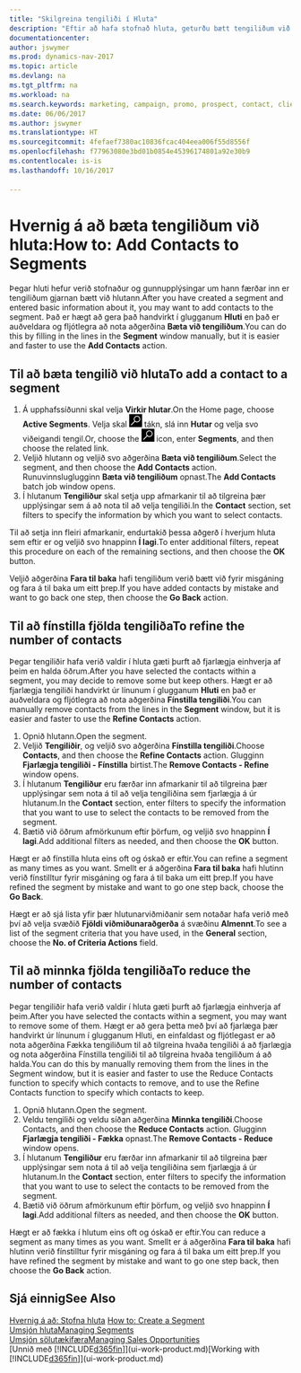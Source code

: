 ```yaml
---
title: "Skilgreina tengiliði í Hluta"
description: "Eftir að hafa stofnað hluta, geturðu bætt tengiliðum við hlutann, t.d. sem hluta af markaðsherferð sem beint er að tilteknum viðskiptavinum eða biðlara."
documentationcenter: 
author: jswymer
ms.prod: dynamics-nav-2017
ms.topic: article
ms.devlang: na
ms.tgt_pltfrm: na
ms.workload: na
ms.search.keywords: marketing, campaign, promo, prospect, contact, client, customer
ms.date: 06/06/2017
ms.author: jswymer
ms.translationtype: HT
ms.sourcegitcommit: 4fefaef7380ac10836fcac404eea006f55d8556f
ms.openlocfilehash: f77963080e3bd01b0854e45396174801a92e30b9
ms.contentlocale: is-is
ms.lasthandoff: 10/16/2017

---
```

# <a name="how-to-add-contacts-to-segments"></a><span data-ttu-id="51874-103">Hvernig á að bæta tengiliðum við hluta:</span><span class="sxs-lookup"><span data-stu-id="51874-103">How to: Add Contacts to Segments</span></span>
<span data-ttu-id="51874-104">Þegar hluti hefur verið stofnaður og gunnupplýsingar um hann færðar inn er tengiliðum gjarnan bætt við hlutann.</span><span class="sxs-lookup"><span data-stu-id="51874-104">After you have created a segment and entered basic information about it, you may want to add contacts to the segment.</span></span> <span data-ttu-id="51874-105">Það er hægt að gera það handvirkt í glugganum **Hluti** en það er auðveldara og fljótlegra að nota aðgerðina **Bæta við tengiliðum**.</span><span class="sxs-lookup"><span data-stu-id="51874-105">You can do this by filling in the lines in the **Segment** window manually, but it is easier and faster to use the **Add Contacts** action.</span></span>

## <a name="to-add-a-contact-to-a-segment"></a><span data-ttu-id="51874-106">Til að bæta tengilið við hluta</span><span class="sxs-lookup"><span data-stu-id="51874-106">To add a contact to a segment</span></span>
1. <span data-ttu-id="51874-107">Á upphafssíðunni skal velja **Virkir hlutar**.</span><span class="sxs-lookup"><span data-stu-id="51874-107">On the Home page, choose **Active Segments**.</span></span> <span data-ttu-id="51874-108">Velja skal ![Leit að síðu eða skýrslu](media/ui-search/search_small.png "Leit að síðu eða skýrslu táknið") tákn, slá inn  **Hutar** og velja svo viðeigandi tengil.</span><span class="sxs-lookup"><span data-stu-id="51874-108">Or, choose the ![Search for Page or Report](media/ui-search/search_small.png "Search for Page or Report icon") icon, enter **Segments**, and then choose the related link.</span></span>  
2. <span data-ttu-id="51874-109">Veljið hlutann og veljið svo aðgerðina **Bæta við tengiliðum**.</span><span class="sxs-lookup"><span data-stu-id="51874-109">Select the segment, and then choose the **Add Contacts** action.</span></span> <span data-ttu-id="51874-110">Runuvinnsluglugginn **Bæta við tengiliðum** opnast.</span><span class="sxs-lookup"><span data-stu-id="51874-110">The **Add Contacts** batch job window opens.</span></span>
3. <span data-ttu-id="51874-111">Í hlutanum **Tengiliður** skal setja upp afmarkanir til að tilgreina þær upplýsingar sem á að nota til að velja tengiliði.</span><span class="sxs-lookup"><span data-stu-id="51874-111">In the **Contact** section, set filters to specify the information by which you want to select contacts.</span></span>

<span data-ttu-id="51874-112">Til að setja inn fleiri afmarkanir, endurtakið þessa aðgerð í hverjum hluta sem eftir er og veljið svo hnappinn **Í lagi**.</span><span class="sxs-lookup"><span data-stu-id="51874-112">To enter additional filters, repeat this procedure on each of the remaining sections, and then choose the **OK** button.</span></span>

<span data-ttu-id="51874-113">Veljið aðgerðina **Fara til baka** hafi tengiliðum verið bætt við fyrir misgáning og fara á til baka um eitt þrep.</span><span class="sxs-lookup"><span data-stu-id="51874-113">If you have added contacts by mistake and want to go back one step, then choose the **Go Back** action.</span></span>

## <a name="to-refine-the-number-of-contacts"></a><span data-ttu-id="51874-114">Til að fínstilla fjölda tengiliða</span><span class="sxs-lookup"><span data-stu-id="51874-114">To refine the number of contacts</span></span>
<span data-ttu-id="51874-115">Þegar tengiliðir hafa verið valdir í hluta gæti þurft að fjarlægja einhverja af þeim en halda öðrum.</span><span class="sxs-lookup"><span data-stu-id="51874-115">After you have selected the contacts within a segment, you may decide to remove some but keep others.</span></span> <span data-ttu-id="51874-116">Hægt er að fjarlægja tengiliði handvirkt úr línunum í glugganum **Hluti** en það er auðveldara og fljótlegra að nota aðgerðina **Fínstilla tengiliði**.</span><span class="sxs-lookup"><span data-stu-id="51874-116">You can manually remove contacts from the lines in the **Segment** window, but it is easier and faster to use the **Refine Contacts** action.</span></span>

1. <span data-ttu-id="51874-117">Opnið hlutann.</span><span class="sxs-lookup"><span data-stu-id="51874-117">Open the segment.</span></span>
2. <span data-ttu-id="51874-118">Veljið **Tengiliðir**, og veljið svo aðgerðina **Fínstilla tengiliði**.</span><span class="sxs-lookup"><span data-stu-id="51874-118">Choose **Contacts**, and then choose the **Refine Contacts** action.</span></span> <span data-ttu-id="51874-119">Glugginn **Fjarlægja tengiliði - Fínstilla** birtist.</span><span class="sxs-lookup"><span data-stu-id="51874-119">The **Remove Contacts - Refine** window opens.</span></span>
3. <span data-ttu-id="51874-120">Í hlutanum **Tengiliður** eru færðar inn afmarkanir til að tilgreina þær upplýsingar sem nota á til að velja tengiliðina sem fjarlægja á úr hlutanum.</span><span class="sxs-lookup"><span data-stu-id="51874-120">In the **Contact** section, enter filters to specify the information that you want to use to select the contacts to be removed from the segment.</span></span>
4. <span data-ttu-id="51874-121">Bætið við öðrum afmörkunum eftir þörfum, og veljið svo hnappinn **Í lagi**.</span><span class="sxs-lookup"><span data-stu-id="51874-121">Add additional filters as needed, and then choose the **OK** button.</span></span>

<span data-ttu-id="51874-122">Hægt er að fínstilla hluta eins oft og óskað er eftir.</span><span class="sxs-lookup"><span data-stu-id="51874-122">You can refine a segment as many times as you want.</span></span> <span data-ttu-id="51874-123">Smellt er á aðgerðina **Fara til baka** hafi hlutinn verið fínstilltur fyrir misgáning og fara á til baka um eitt þrep.</span><span class="sxs-lookup"><span data-stu-id="51874-123">If you have refined the segment by mistake and want to go one step back, choose the **Go Back**.</span></span>

<span data-ttu-id="51874-124">Hægt er að sjá lista yfir þær hlutunarviðmiðanir sem notaðar hafa verið með því að velja svæðið **Fjöldi viðmiðunaraðgerða** á svæðinu **Almennt**.</span><span class="sxs-lookup"><span data-stu-id="51874-124">To see a list of the segment criteria that you have used, in the **General** section, choose the **No. of Criteria Actions** field.</span></span>

## <a name="to-reduce-the-number-of-contacts"></a><span data-ttu-id="51874-125">Til að minnka fjölda tengiliða</span><span class="sxs-lookup"><span data-stu-id="51874-125">To reduce the number of contacts</span></span>
<span data-ttu-id="51874-126">Þegar tengiliðir hafa verið valdir í hluta gæti þurft að fjarlægja einhverja af þeim.</span><span class="sxs-lookup"><span data-stu-id="51874-126">After you have selected the contacts within a segment, you may want to remove some of them.</span></span> <span data-ttu-id="51874-127">Hægt er að gera þetta með því að fjarlæga þær handvirkt úr línunum í glugganum Hluti, en einfaldast og fljótlegast er að nota aðgerðina Fækka tengiliðum til að tilgreina hvaða tengiliði á að fjarlægja og nota aðgerðina Fínstilla tengiliði til að tilgreina hvaða tengiliðum á að halda.</span><span class="sxs-lookup"><span data-stu-id="51874-127">You can do this by manually removing them from the lines in the Segment window, but it is easier and faster to use the Reduce Contacts function to specify which contacts to remove, and to use the Refine Contacts function to specify which contacts to keep.</span></span>

1. <span data-ttu-id="51874-128">Opnið hlutann.</span><span class="sxs-lookup"><span data-stu-id="51874-128">Open the segment.</span></span>
2. <span data-ttu-id="51874-129">Veldu tengiliði og veldu síðan aðgerðina **Minnka tengiliði**.</span><span class="sxs-lookup"><span data-stu-id="51874-129">Choose Contacts, and then choose the **Reduce Contacts** action.</span></span> <span data-ttu-id="51874-130">Glugginn **Fjarlægja tengiliði - Fækka** opnast.</span><span class="sxs-lookup"><span data-stu-id="51874-130">The **Remove Contacts - Reduce** window opens.</span></span>
3. <span data-ttu-id="51874-131">Í hlutanum **Tengiliður** eru færðar inn afmarkanir til að tilgreina þær upplýsingar sem nota á til að velja tengiliðina sem fjarlægja á úr hlutanum.</span><span class="sxs-lookup"><span data-stu-id="51874-131">In the **Contact** section, enter filters to specify the information that you want to use to select the contacts to be removed from the segment.</span></span>
4. <span data-ttu-id="51874-132">Bætið við öðrum afmörkunum eftir þörfum, og veljið svo hnappinn **Í lagi**.</span><span class="sxs-lookup"><span data-stu-id="51874-132">Add additional filters as needed, and then choose the **OK** button.</span></span>

<span data-ttu-id="51874-133">Hægt er að fækka í hlutum eins oft og óskað er eftir.</span><span class="sxs-lookup"><span data-stu-id="51874-133">You can reduce a segment as many times as you want.</span></span> <span data-ttu-id="51874-134">Smellt er á aðgerðina **Fara til baka** hafi hlutinn verið fínstilltur fyrir misgáning og fara á til baka um eitt þrep.</span><span class="sxs-lookup"><span data-stu-id="51874-134">If you have refined the segment by mistake and want to go one step back, then choose the **Go Back** action.</span></span>

## <a name="see-also"></a><span data-ttu-id="51874-135">Sjá einnig</span><span class="sxs-lookup"><span data-stu-id="51874-135">See Also</span></span>
<span data-ttu-id="51874-136">[Hvernig á að: Stofna hluta](marketing-how-create-segment.md) </span><span class="sxs-lookup"><span data-stu-id="51874-136">[How to: Create a Segment](marketing-how-create-segment.md) </span></span>  
[<span data-ttu-id="51874-137">Umsjón hluta</span><span class="sxs-lookup"><span data-stu-id="51874-137">Managing Segments</span></span>](marketing-segments.md)  
[<span data-ttu-id="51874-138">Umsjón sölutækifæra</span><span class="sxs-lookup"><span data-stu-id="51874-138">Managing Sales Opportunities</span></span>](marketing-manage-sales-opportunities.md)  
<span data-ttu-id="51874-139">[Unnið með [!INCLUDE[d365fin](includes/d365fin_md.md)]](ui-work-product.md)</span><span class="sxs-lookup"><span data-stu-id="51874-139">[Working with [!INCLUDE[d365fin](includes/d365fin_md.md)]](ui-work-product.md)</span></span>  

